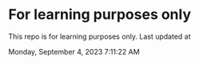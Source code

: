 # For learning purposes only
This repo is for learning purposes only.
Last updated at

Monday, September 4, 2023 7:11:22 AM


